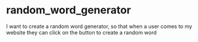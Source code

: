 # random_word_generator
I want to create a random word generator, so that when a user comes to my website they can click on the button to create a random word

